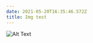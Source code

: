 ```yaml
---
date: 2021-05-20T16:35:46.572Z
title: Img test
---
```



![Alt Text](/assets/hostnation-logo-stacked-charity-no.-1180004.png "Image Title")